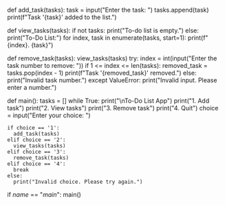 def add_task(tasks):
  task = input("Enter the task: ")
  tasks.append(task)
  print(f"Task '{task}' added to the list.")

def view_tasks(tasks):
  if not tasks:
    print("To-do list is empty.")
  else:
    print("To-Do List:")
    for index, task in enumerate(tasks, start=1):
      print(f"{index}. {task}")

def remove_task(tasks):
  view_tasks(tasks)
  try:
    index = int(input("Enter the task number to remove: "))
    if 1 <= index <= len(tasks):
      removed_task = tasks.pop(index - 1)
      print(f"Task '{removed_task}' removed.")
    else:
      print("Invalid task number.")
  except ValueError:
    print("Invalid input. Please enter a number.")

def main():
  tasks = []
  while True:
    print("\nTo-Do List App")
    print("1. Add task")
    print("2. View tasks")
    print("3. Remove task")
    print("4. Quit")
    choice = input("Enter your choice: ")

    if choice == '1':
      add_task(tasks)
    elif choice == '2':
      view_tasks(tasks)
    elif choice == '3':
      remove_task(tasks)
    elif choice == '4':
      break
    else:
      print("Invalid choice. Please try again.")

if _name_ == "_main_":
  main()
